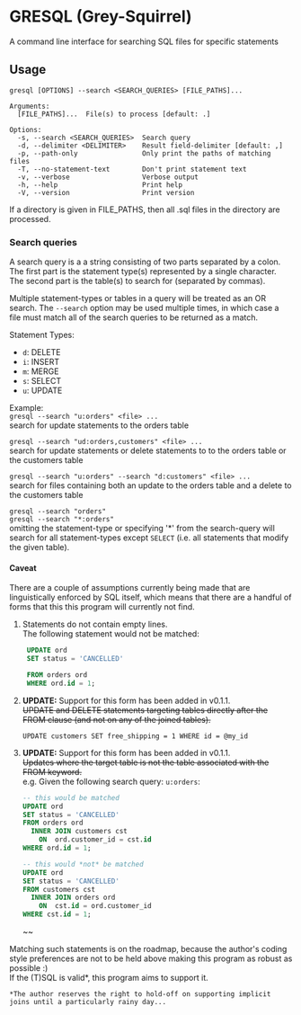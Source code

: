 # GRESQL (Grey-Squirrel)

A command line interface for searching SQL files for specific statements

## Usage
```
gresql [OPTIONS] --search <SEARCH_QUERIES> [FILE_PATHS]...

Arguments:
  [FILE_PATHS]...  File(s) to process [default: .]

Options:
  -s, --search <SEARCH_QUERIES>  Search query
  -d, --delimiter <DELIMITER>    Result field-delimiter [default: ,]
  -p, --path-only                Only print the paths of matching files
  -T, --no-statement-text        Don't print statement text
  -v, --verbose                  Verbose output
  -h, --help                     Print help
  -V, --version                  Print version
```

If a directory is given in FILE_PATHS, then all .sql files in the directory
are processed.

### Search queries
A search query is a a string consisting of two parts separated by a colon.
The first part is the statement type(s) represented by a single character.
The second part is the table(s) to search for (separated by commas).

Multiple statement-types or tables in a query will be treated as an OR search.
The `--search` option may be used multiple times, in which case a file must
match all of the search queries to be returned as a match.

Statement Types:
  - `d`: DELETE
  - `i`: INSERT
  - `m`: MERGE
  - `s`: SELECT
  - `u`: UPDATE

Example:\
  `gresql --search "u:orders" <file> ...`\
  search for update statements to the orders table

  `gresql --search "ud:orders,customers" <file> ...`\
  search for update statements or delete statements to to the orders table or
  the customers table

  `gresql --search "u:orders" --search "d:customers" <file> ...`\
  search for files containing both an update to the orders table and a delete
  to the customers table

  `gresql --search "orders"`\
  `gresql --search "*:orders"`\
  omitting the statement-type or specifying '*' from the search-query will
  search for all statement-types except `SELECT` (i.e. all statements that
  modify the given table).

#### Caveat

There are a couple of assumptions currently being made that are linguistically
enforced by SQL itself, which means that there are a handful of forms that
this this program will currently not find.

1) Statements do not contain empty lines.\
   The following statement would not be matched:
   ```sql
    UPDATE ord
    SET status = 'CANCELLED'

    FROM orders ord
    WHERE ord.id = 1;
   ```
2)  **UPDATE:** Support for this form has been added in v0.1.1.\
    ~~UPDATE and DELETE statements targeting tables directly after the
    FROM clause (and not on any of the joined tables).~~
    ```
    UPDATE customers SET free_shipping = 1 WHERE id = @my_id
    ```
3)  **UPDATE:** Support for this form has been added in v0.1.1.\
    ~~Updates where the target table is not the table associated with the FROM
    keyword.~~\
    e.g. Given the following search query: `u:orders`:
    ```sql
    -- this would be matched
    UPDATE ord
    SET status = 'CANCELLED'
    FROM orders ord
      INNER JOIN customers cst
        ON	ord.customer_id = cst.id
    WHERE ord.id = 1;

    -- this would *not* be matched
    UPDATE ord
    SET status = 'CANCELLED'
    FROM customers cst
      INNER JOIN orders ord
        ON	cst.id = ord.customer_id
    WHERE cst.id = 1;
    ```
    ~~

Matching such statements is on the roadmap, because the author's coding style
preferences are not to be held above making this program as robust as possible :)\
If the (T)SQL is valid*, this program aims to support it.

    *The author reserves the right to hold-off on supporting implicit
    joins until a particularly rainy day...
